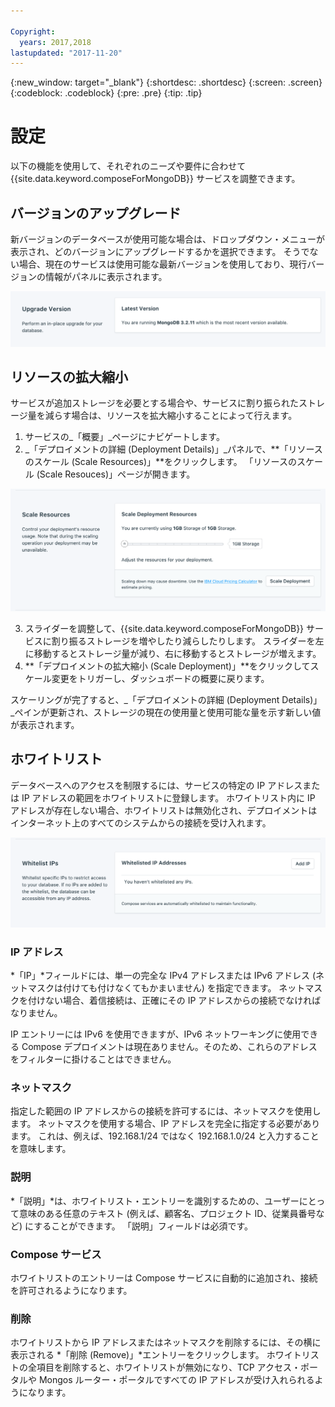 ```yaml
---

Copyright:
  years: 2017,2018
lastupdated: "2017-11-20"
---
```


{:new_window: target="_blank"}
{:shortdesc: .shortdesc}
{:screen: .screen}
{:codeblock: .codeblock}
{:pre: .pre}
{:tip: .tip}

# 設定

以下の機能を使用して、それぞれのニーズや要件に合わせて {{site.data.keyword.composeForMongoDB}} サービスを調整できます。


## バージョンのアップグレード

新バージョンのデータベースが使用可能な場合は、ドロップダウン・メニューが表示され、どのバージョンにアップグレードするかを選択できます。 そうでない場合、現在のサービスは使用可能な最新バージョンを使用しており、現行バージョンの情報がパネルに表示されます。

![「バージョン」パネル](./images/mongodb-version-show.png "「バージョン」パネル")


## リソースの拡大縮小

サービスが追加ストレージを必要とする場合や、サービスに割り振られたストレージ量を減らす場合は、リソースを拡大縮小することによって行えます。

1. サービスの_「概要」_ページにナビゲートします。
2. _「デプロイメントの詳細 (Deployment Details)」_パネルで、**「リソースのスケール (Scale Resources)」**をクリックします。 「リソースのスケール (Scale Resouces)」ページが開きます。

  ![「リソースのスケーリング」ページ](./images/mongodb-scale-show.png "「リソースのスケーリング」ページ")

3. スライダーを調整して、{{site.data.keyword.composeForMongoDB}} サービスに割り振るストレージを増やしたり減らしたりします。 スライダーを左に移動するとストレージ量が減り、右に移動するとストレージが増えます。
4. **「デプロイメントの拡大縮小 (Scale Deployment)」**をクリックしてスケール変更をトリガーし、ダッシュボードの概要に戻ります。 
  
スケーリングが完了すると、_「デプロイメントの詳細 (Deployment Details)」_ペインが更新され、ストレージの現在の使用量と使用可能な量を示す新しい値が表示されます。


## ホワイトリスト

データベースへのアクセスを制限するには、サービスの特定の IP アドレスまたは IP アドレスの範囲をホワイトリストに登録します。 ホワイトリスト内に IP アドレスが存在しない場合、ホワイトリストは無効化され、デプロイメントはインターネット上のすべてのシステムからの接続を受け入れます。

![IP のホワイトリスト](./images/mongodb-whitelist-show.png "ホワイトリスト・フィールド")

### IP アドレス
*「IP」*フィールドには、単一の完全な IPv4 アドレスまたは IPv6 アドレス (ネットマスクは付けても付けなくてもかまいません) を指定できます。 ネットマスクを付けない場合、着信接続は、正確にその IP アドレスからの接続でなければなりません。 

IP エントリーには IPv6 を使用できますが、IPv6 ネットワーキングに使用できる Compose デプロイメントは現在ありません。そのため、これらのアドレスをフィルターに掛けることはできません。

### ネットマスク
指定した範囲の IP アドレスからの接続を許可するには、ネットマスクを使用します。 ネットマスクを使用する場合、IP アドレスを完全に指定する必要があります。 これは、例えば、192.168.1/24 ではなく 192.168.1.0/24 と入力することを意味します。

### 説明
*「説明」*は、ホワイトリスト・エントリーを識別するための、ユーザーにとって意味のある任意のテキスト (例えば、顧客名、プロジェクト ID、従業員番号など) にすることができます。 「説明」フィールドは必須です。

### Compose サービス
ホワイトリストのエントリーは Compose サービスに自動的に追加され、接続を許可されるようになります。

### 削除
ホワイトリストから IP アドレスまたはネットマスクを削除するには、その横に表示される *「削除 (Remove)」*エントリーをクリックします。
ホワイトリストの全項目を削除すると、ホワイトリストが無効になり、TCP アクセス・ポータルや Mongos ルーター・ポータルですべての IP アドレスが受け入れられるようになります。
